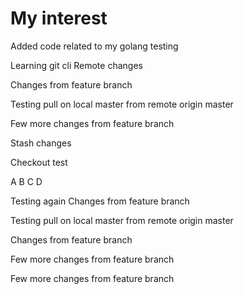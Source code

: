 # My interest
Added code related to my golang testing

Learning git cli
Remote changes

Changes from feature branch

Testing pull on local master from remote origin master

Few more changes from feature branch

Stash changes 

Checkout test

A
B
C
D


Testing again 
Changes from feature branch


Testing pull on local master from remote origin master

Changes from feature branch

Few more changes from feature branch


Few more changes from feature branch

